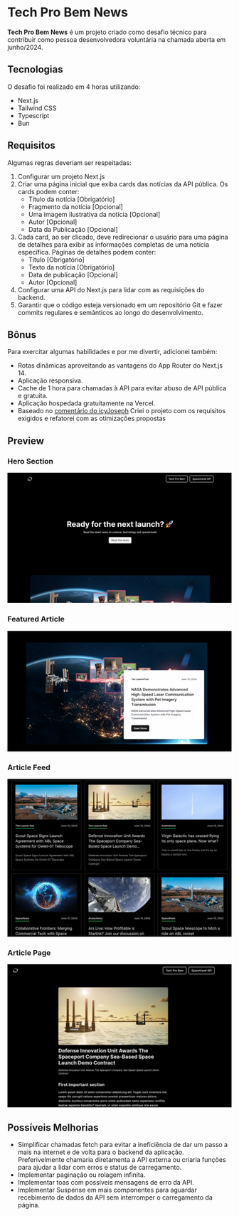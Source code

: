 # Tech Pro Bem News

<b>Tech Pro Bem News</b> é um projeto criado como desafio técnico para contribuir como pessoa desenvolvedora voluntária na chamada aberta em junho/2024.

## Tecnologias
O desafio foi realizado em 4 horas utilizando:

- Next.js
- Tailwind CSS
- Typescript
- Bun

## Requisitos
Algumas regras deveriam ser respeitadas:

1. Configurar um projeto Next.js
2. Criar uma página inicial que exiba cards das notícias da API pública. Os cards podem conter:
   - Título da notícia [Obrigatório]
   - Fragmento da notícia [Opcional]
   - Uma imagem ilustrativa da notícia [Opcional]
   - Autor [Opcional]
   - Data da Publicação [Opcional]
3. Cada card, ao ser clicado, deve redirecionar o usuário para uma página de detalhes para exibir as informações completas de uma notícia específica. Páginas de detalhes podem conter:
   - Título [Obrigatório]
   - Texto da notícia [Obrigatório]
   - Data de publicação [Opcional]
   - Autor [Opcional]
4. Configurar uma API do Next.js para lidar com as requisições do backend.
5. Garantir que o código esteja versionado em um repositório Git e fazer commits regulares e semânticos ao longo do desenvolvimento.

## Bônus
Para exercitar algumas habilidades e por me divertir, adicionei também:
- Rotas dinâmicas aproveitando as vantagens do App Router do Next.js 14.
- Aplicação responsiva.
- Cache de 1 hora para chamadas à API para evitar abuso de API pública e gratuita.
- Aplicação hospedada gratuitamente na Vercel.
- Baseado no [comentário do icyJoseph](https://github.com/vercel/next.js/discussions/48793#discussioncomment-5715951) Criei o projeto com os requisitos exigidos e refatorei com as otimizações propostas


## Preview

### Hero Section

![](https://github.com/pdrmenezes/tech-pro-bem-news/blob/main/public/ss-1.webp)

### Featured Article

![](https://github.com/pdrmenezes/tech-pro-bem-news/blob/main/public/ss-2.webp)

### Article Feed

![](https://github.com/pdrmenezes/tech-pro-bem-news/blob/main/public/ss-3.webp)

### Article Page

![](https://github.com/pdrmenezes/tech-pro-bem-news/blob/main/public/ss-4.webp)

## Possíveis Melhorias
- Simplificar chamadas fetch para evitar a ineficiência de dar um passo a mais na internet e de volta para o backend da aplicação. Preferivelmente chamaria diretamenta a API externa ou criaria funções para ajudar a lidar com erros e status de carregamento.
- Implementar paginação ou rolagem infinita.
- Implementar toas com possíveis mensagens de erro da API.
- Implementar Suspense em mais componentes para aguardar recebimento de dados da API sem interromper o carregamento da página.